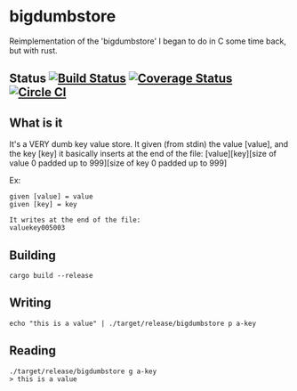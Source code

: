# bigdumbstore
Reimplementation of the 'bigdumbstore' I began to do in C some time back, but with rust.

## Status [![Build Status](https://travis-ci.org/chamakits/bigdumbstore.svg?branch=master)](https://travis-ci.org/chamakits/bigdumbstore) [![Coverage Status](https://coveralls.io/repos/chamakits/bigdumbstore/badge.svg?branch=master&service=github)](https://coveralls.io/github/chamakits/bigdumbstore?branch=master) [![Circle CI](https://circleci.com/gh/chamakits/bigdumbstore.svg?style=svg)](https://circleci.com/gh/chamakits/bigdumbstore)

## What is it
It's a VERY dumb key value store. It given (from stdin) the value [value], and the key [key] it basically inserts at the end of the file:
[value][key][size of value 0 padded up to 999][size of key 0 padded up to 999]

Ex:

```
given [value] = value
given [key] = key

It writes at the end of the file:
valuekey005003
```

## Building

```
cargo build --release
```

## Writing

```
echo "this is a value" | ./target/release/bigdumbstore p a-key
```

## Reading

```
./target/release/bigdumbstore g a-key
> this is a value
```
